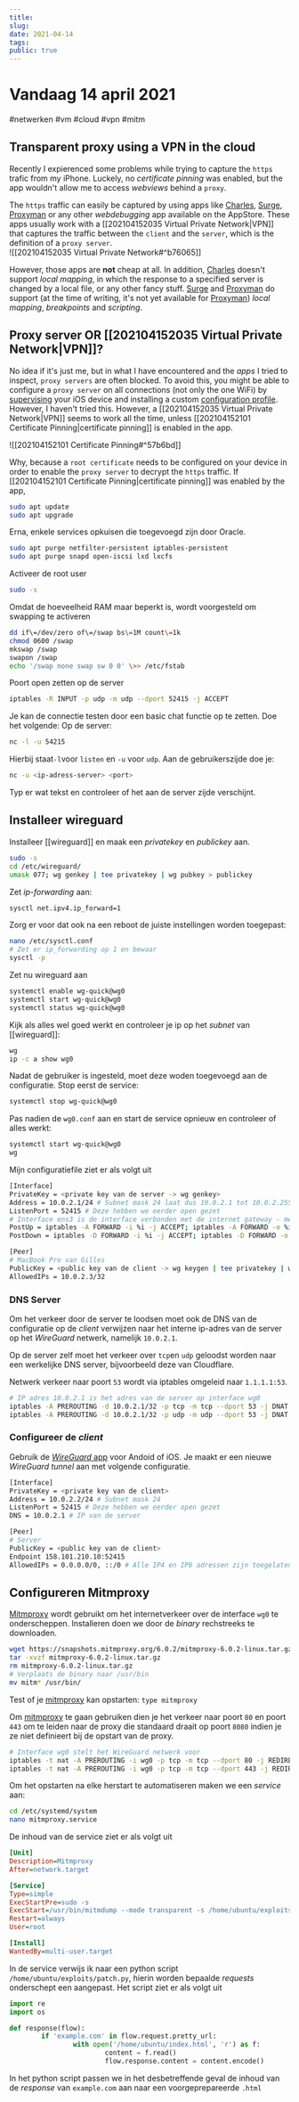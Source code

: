 ```yaml
---
title:
slug: 
date: 2021-04-14
tags: 
public: true
---
```


# Vandaag 14 april 2021
#netwerken #vm #cloud #vpn #mitm
## Transparent proxy using a VPN in the cloud
Recently I expierenced some problems while trying to capture the `https` trafic from my iPhone. Luckely, no *certificate pinning* was enabled, but the app wouldn't allow me to access *webviews* behind a `proxy`. 

The `https` traffic can easily be captured by using apps like [Charles], [Surge], [Proxyman] or any other *webdebugging* app available on the AppStore. These apps usually work with a [[202104152035 Virtual Private Network|VPN]] that captures the traffic between the `client` and the `server`, which is the definition of a `proxy server`.   
![[202104152035 Virtual Private Network#^b76065]]

However, those apps are **not** cheap at all. In addition, [Charles] doesn't support *local mapping*, in which the response to a specified server is changed by a local file, or any other fancy stuff. [Surge] and [Proxyman] do support (at the time of writing, it's not yet available for [Proxyman]) *local mapping*, *breakpoints* and *scripting*.

## Proxy server OR [[202104152035 Virtual Private Network|VPN]]?
No idea if it's just me, but in what I have encountered and the *apps* I tried to inspect, `proxy servers` are often blocked. To avoid this, you might be able to configure a `proxy server` on all connections (not only the one WiFi) by [supervising] your iOS device and installing a custom [configuration profile]. However, I haven't tried this. However, a [[202104152035 Virtual Private Network|VPN]] seems to work all the time, unless [[202104152101 Certificate Pinning|certificate pinning]] is enabled in the app. 

![[202104152101 Certificate Pinning#^57b6bd]]

Why, because a `root certificate` needs to be configured on your device in order to enable the `proxy server` to decrypt the `https` traffic. If [[202104152101 Certificate Pinning|certificate pinning]] was enabled by the app, 
```bash
sudo apt update
sudo apt upgrade
````

Erna, enkele services opkuisen die toegevoegd zijn door Oracle.

```bash
sudo apt purge netfilter-persistent iptables-persistent
sudo apt purge snapd open-iscsi lxd lxcfs
```

Activeer de root user

```bash
sudo -s
```

Omdat de hoeveelheid RAM maar beperkt is, wordt voorgesteld om swapping te activeren

```bash
dd if\=/dev/zero of\=/swap bs\=1M count\=1k 
chmod 0600 /swap 
mkswap /swap 
swapon /swap 
echo '/swap none swap sw 0 0' \>> /etc/fstab
```

Poort open zetten op de server

```bash
iptables -R INPUT -p udp -m udp --dport 52415 -j ACCEPT
```

Je kan de connectie testen door een basic chat functie op te zetten. Doe het volgende:
Op de server:
```bash
nc -l -u 54215
````
Hierbij staat`-l`voor `listen` en `-u` voor `udp`. Aan de gebruikerszijde doe je:
```bash
nc -u <ip-adress-server> <port>
```
Typ er wat tekst en controleer of het aan de server zijde verschijnt.
## Installeer wireguard
Installeer [[wireguard]] en maak een *privatekey* en *publickey* aan.
```bash
sudo -s
cd /etc/wireguard/
umask 077; wg genkey | tee privatekey | wg pubkey > publickey
```

Zet *ip-forwarding* aan:
```bash
sysctl net.ipv4.ip_forward=1
```
Zorg er voor dat ook na een reboot de juiste instellingen worden toegepast:
```bash
nano /etc/sysctl.conf
# Zet er ip_forwarding op 1 en bewaar
sysctl -p
````
Zet nu wireguard aan
```bash
systemctl enable wg-quick@wg0
systemctl start wg-quick@wg0
systemctl status wg-quick@wg0
```
Kijk als alles wel goed werkt en controleer je ip op het *subnet* van [[wireguard]]:
```bash
wg
ip -c a show wg0
```
Nadat de gebruiker is ingesteld, moet deze woden toegevoegd aan de configuratie. Stop eerst de service:
```bash
systemctl stop wg-quick@wg0
```
Pas nadien de `wg0.conf` aan en start de service opnieuw en controleer of alles werkt:
```bash
systemctl start wg-quick@wg0
wg
```
Mijn configuratiefile ziet er als volgt uit   
```bash
[Interface]
PrivateKey = <private key van de server -> wg genkey>
Address = 10.0.2.1/24 # Subnet mask 24 laat dus 10.0.2.1 tot 10.0.2.255 toe
ListenPort = 52415 # Deze hebben we eerder open gezet
# Interface ens3 is de interface verbonden met de internet gateway - meestal heet deze eth0
PostUp = iptables -A FORWARD -i %i -j ACCEPT; iptables -A FORWARD -o %i -j ACCEPT;  iptables -t nat -A POSTROUTING -o ens3 -j MASQUERADE # de %i wordt vervangen door wg0 bij het starten van de service
PostDown = iptables -D FORWARD -i %i -j ACCEPT; iptables -D FORWARD -o %i -j ACCEPT; iptables -t nat -D POSTROUTING -o ens3 -j MASQUERADE # de %i wordt vervangen door wg0 bij het starten van de service

[Peer]
# MacBook Pro van Gilles
PublicKey = <public key van de client -> wg keygen | tee privatekey | wg pubkey > publickey>
AllowedIPs = 10.0.2.3/32
```

### DNS Server
Om het verkeer door de server te loodsen moet ook de DNS van de configuratie op de *client* verwijzen naar het interne ip-adres van de server op het *WireGuard* netwerk, namelijk `10.0.2.1`. 

Op de server zelf moet het verkeer over `tcp`en `udp` geloodst worden naar een werkelijke DNS server, bijvoorbeeld deze van Cloudflare.

Netwerk verkeer naar poort `53` wordt via iptables omgeleid naar `1.1.1.1:53`. 

```bash
# IP adres 10.0.2.1 is het adres van de server op interface wg0
iptables -A PREROUTING -d 10.0.2.1/32 -p tcp -m tcp --dport 53 -j DNAT --to-destination 1.1.1.1:53
iptables -A PREROUTING -d 10.0.2.1/32 -p udp -m udp --dport 53 -j DNAT --to-destination 1.1.1.1:53
```

### Configureer de *client*
Gebruik de [*WireGuard* app](https://www.wireguard.com/install/) voor Andoid of iOS. Je maakt er een nieuwe *WireGuard tunnel* aan met volgende configuratie.

```bash
[Interface]
PrivateKey = <private key van de client>
Address = 10.0.2.2/24 # Subnet mask 24 
ListenPort = 52415 # Deze hebben we eerder open gezet
DNS = 10.0.2.1 # IP van de server

[Peer]
# Server
PublicKey = <public key van de client>
Endpoint 158.101.210.10:52415
AllowedIPs = 0.0.0.0/0, ::/0 # Alle IP4 en IP6 adressen zijn toegelaten
```

## Configureren Mitmproxy
[Mitmproxy](https://docs.mitmproxy.org/stable/) wordt gebruikt om het internetverkeer over de interface `wg0`  te onderscheppen. Installeren doen we door de *binary* rechstreeks te downloaden.

```bash
wget https://snapshots.mitmproxy.org/6.0.2/mitmproxy-6.0.2-linux.tar.gz
tar -xvzf mitmproxy-6.0.2-linux.tar.gz
rm mitmproxy-6.0.2-linux.tar.gz
# Verplaats de binary naar /usr/bin
mv mitm* /usr/bin/
```

Test of je [mitmproxy] kan opstarten: `type mitmproxy`

Om [mitmproxy] te gaan gebruiken dien je het verkeer naar poort `80` en poort `443` om te leiden naar de proxy die standaard draait op poort `8080` indien je ze niet definieert bij de opstart van de proxy. 

```bash
# Interface wg0 stelt het WireGuard netwerk voor
iptables -t nat -A PREROUTING -i wg0 -p tcp -m tcp --dport 80 -j REDIRECT --to-ports 8080
iptables -t nat -A PREROUTING -i wg0 -p tcp -m tcp --dport 443 -j REDIRECT --to-ports 8080
```

Om het opstarten na elke herstart te automatiseren maken we een *service* aan:

```bash
cd /etc/systemd/system
nano mitmproxy.service
```

De inhoud van de service ziet er als volgt uit

```ini
[Unit]
Description=Mitmproxy
After=network.target

[Service]
Type=simple
ExecStartPre=sudo -s
ExecStart=/usr/bin/mitmdump --mode transparent -s /home/ubuntu/exploits/patch.py -q
Restart=always
User=root

[Install]
WantedBy=multi-user.target
```

In de service verwijs ik naar een python script `
/home/ubuntu/exploits/patch.py`, hierin worden bepaalde *requests* onderschept een aangepast. Het script ziet er als volgt uit

```python
import re
import os

def response(flow):
        if 'example.com' in flow.request.pretty_url:
                with open('/home/ubuntu/index.html', 'r') as f:
                        content = f.read()
                        flow.response.content = content.encode()
```
In het python script passen we in het desbetreffende geval de inhoud van de *response* van `example.com` aan naar een voorgeprepareerde `.html`

[Charles]: https://www.charlesproxy.com/
[Surge]: https://nssurge.com/
[Proxyman]: https://proxyman.io/

[supervising]: https://www.howtogeek.com/252286/how-to-put-an-iphone-or-ipad-into-supervised-mode-to-unlock-powerful-management-features/
[configuration profile]: https://www.howtogeek.com/253325/how-to-create-an-ios-configuration-profile-and-alter-hidden-settings/

[matrix.org]: https://matrix.org/docs/guides/free-small-matrix-server#get-a-free-server

[cyberciti.biz]: https://www.cyberciti.biz/faq/how-to-configure-firewall-with-ufw-on-ubuntu-20-04-lts/

[cyberciti.biz]: https://www.cyberciti.biz/faq/ubuntu-20-04-set-up-wireguard-vpn-server/

[mitmproxy]: https://docs.mitmproxy.org/stable/